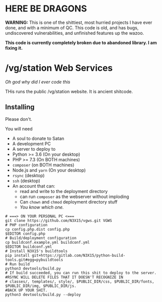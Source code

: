 # HERE BE DRAGONS
**WARNING:** This is one of the shittiest, most hurried projects I have ever done,
and with a minimum of QC.  This code is old, and has bugs, undiscovered
vulnerabilities, and unfinished features up the wazoo.

**This code is currently completely broken due to abandoned library. I am fixing it.**

# /vg/station Web Services
*Oh god why did I ever code this*

THis runs the public /vg/station website.  It is ancient shitcode.

## Installing

Please don't.

You will need
* A soul to donate to Satan
* A development PC
* A server to deploy to
* Python >= 3.6 (On your desktop)
* PHP >= 7.3 (On BOTH machines)
* `composer` (on BOTH machines)
* Node.js and `yarn` (On your desktop)
* `rsync` (desktop)
* `ssh` (desktop)
* An account that can:
  * read and write to the deployment directory
  * can run `composer` as the webserver without imploding
  * Can `chown` and `chmod` deployment directory stuff
  * *You know which one.*

```shell
# ===> ON YOUR PERSONAL PC <===
git clone https://github.com/N3X15/vgws.git VGWS
# PHP configuration
cp config.php.dist config.php
$EDITOR config.php
# Build/deployment configuration
cp buildconf.example.yml buildconf.yml
$EDITOR buildconf.yml
# Install N3X15's buildtools
pip install git+https://gitlab.com/N3X15/python-build-tools.git#egg=pybuildtools
# Run build
python3 devtools/build.py
# If build succeeded, you can run this shit to deploy to the server.
#RSYNC WILL DELETE FILES THAT IT DOESN'T RECOGNIZE IN
# classes/, templates/, style/, $PUBLIC_DIR/css, $PUBLIC_DIR/fonts, $PUBLIC_DIR/img, $PUBLIC_DIR/js.
#BACK UP YOUR SHIT.
python3 devtools/build.py --deploy
```
